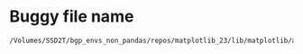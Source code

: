 # Buggy file name

```text
/Volumes/SSD2T/bgp_envs_non_pandas/repos/matplotlib_23/lib/matplotlib/axes/_base.py
```

